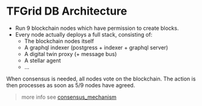 # TFGrid DB Architecture

- Run 9 blockchain nodes which have permission to create blocks.
- Every node actually deploys a full stack, consisting of:
  - The blockchain nodes itself
  - A graphql indexer (postgress + indexer + graphql server)
  - A digital twin proxy (+ message bus)
  - A stellar agent
  - ...

When consensus is needed, all nodes vote on the blockchain. The action is then
processes as soon as 5/9 nodes have agreed.

> more info see [consensus_mechanism](tfgrid:consensus3_principles)